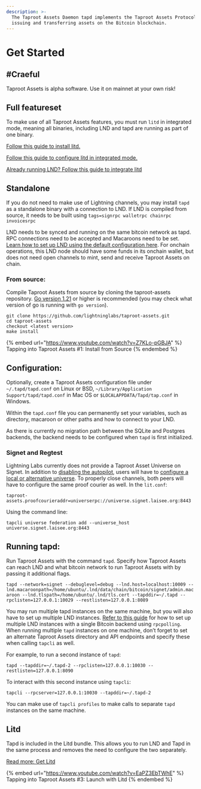 ```yaml
---
description: >-
  The Taproot Assets Daemon tapd implements the Taproot Assets Protocol for
  issuing and transferring assets on the Bitcoin blockchain.
---
```


# Get Started

## #Craeful <a href="#docs-internal-guid-f9af6317-7fff-eeb2-2957-b358d3da86da" id="docs-internal-guid-f9af6317-7fff-eeb2-2957-b358d3da86da"></a>

Taproot Assets is alpha software. Use it on mainnet at your own risk!

## Full featureset <a href="#docs-internal-guid-dfe5d706-7fff-fe20-2c99-ce4fa398fe31" id="docs-internal-guid-dfe5d706-7fff-fe20-2c99-ce4fa398fe31"></a>

To make use of all Taproot Assets features, you must run `litd` in integrated mode, meaning all binaries, including LND and tapd are running as part of one binary.

[Follow this guide to install litd.](../lightning-terminal/get-lit.md)

[Follow this guide to configure litd in integrated mode.](../lightning-terminal/run-litd.md)

[Already running LND? Follow this guide to integrate litd](../lightning-terminal/integrating-litd.md)

## Standalone <a href="#docs-internal-guid-24188b0f-7fff-cc1b-10da-87278749e8ce" id="docs-internal-guid-24188b0f-7fff-cc1b-10da-87278749e8ce"></a>

If you do not need to make use of Lightning channels, you may install `tapd` as a standalone binary with a connection to LND. If LND is compiled from source, it needs to be built using `tags=signrpc walletrpc chainrpc invoicesrpc`

LND needs to be synced and running on the same bitcoin network as tapd. RPC connections need to be accepted and Macaroons need to be set.[ Learn how to set up LND using the default configuration here](https://docs.lightning.engineering/lightning-network-tools/lnd/run-lnd). For onchain operations, this LND node should have some funds in its onchain wallet, but does not need open channels to mint, send and receive Taproot Assets on chain.

### From source: <a href="#docs-internal-guid-5879af55-7fff-021d-8347-7ef95cd98105" id="docs-internal-guid-5879af55-7fff-021d-8347-7ef95cd98105"></a>

Compile Taproot Assets from source by cloning the taproot-assets repository. [Go version 1.21](https://go.dev/dl/) or higher is recommended (you may check what version of go is running with `go version`).

`git clone https://github.com/lightninglabs/taproot-assets.git`\
`cd taproot-assets`\
`checkout <latest version>`\
`make install`

{% embed url="https://www.youtube.com/watch?v=Z7KLo-pGBJA" %}
Tapping into Taproot Assets #1: Install from Source
{% endembed %}

## Configuration: <a href="#docs-internal-guid-8aa3849c-7fff-4b8e-530a-a563b8d9d0b8" id="docs-internal-guid-8aa3849c-7fff-4b8e-530a-a563b8d9d0b8"></a>

Optionally, create a Taproot Assets configuration file under `~/.tapd/tapd.conf` on Linux or BSD, `~/Library/Application Support/tapd/tapd.conf` in Mac OS or `$LOCALAPPDATA/Tapd/tap.conf` in Windows.

Within the `tapd.conf` file you can permanently set your variables, such as directory, macaroon or other paths and how to connect to your LND.

As there is currently no migration path between the SQLite and Postgres backends, the backend needs to be configured when `tapd` is first initialized.

### Signet and Regtest

Lightning Labs currently does not provide a Taproot Asset Universe on Signet. In addition to [disabling the autopilot](../lightning-terminal/run-litd.md#docs-internal-guid-59891e79-7fff-362e-d160-3ba75a10db52), users will have to [configure a local or alternative universe](universes.md). To properly close channels, both peers will have to configure the same proof courier as well. In the `lit.conf`:

`taproot-assets.proofcourieraddr=universerpc://universe.signet.laisee.org:8443`

Using the command line:

`tapcli universe federation add --universe_host universe.signet.laisee.org:8443`

## Running tapd: <a href="#docs-internal-guid-ebf73e49-7fff-b5ed-44ff-b9b0953c6082" id="docs-internal-guid-ebf73e49-7fff-b5ed-44ff-b9b0953c6082"></a>

Run Taproot Assets with the command `tapd`. Specify how Taproot Assets can reach LND and what bitcoin network to run Taproot Assets with by passing it additional flags.

`tapd --network=signet --debuglevel=debug --lnd.host=localhost:10009 --lnd.macaroonpath=/home/ubuntu/.lnd/data/chain/bitcoin/signet/admin.macaroon --lnd.tlspath=/home/ubuntu/.lnd/tls.cert --tapddir=~/.tapd --rpclisten=127.0.0.1:10029 --restlisten=127.0.0.1:8089`

You may run multiple tapd instances on the same machine, but you will also have to set up multiple LND instances. [Refer to this guide](../lnd/run-lnd.md) for how to set up multiple LND instances with a single Bitcoin backend using `rpcpolling`. When running multiple `tapd` instances on one machine, don’t forget to set an alternate Taproot Assets directory and API endpoints and specify these when calling `tapcli` as well.

For example, to run a second instance of `tapd`:

`tapd --tapddir=~/.tapd-2 --rpclisten=127.0.0.1:10030 --restlisten=127.0.0.1:8090`

To interact with this second instance using `tapcli`:

`tapcli --rpcserver=127.0.0.1:10030 --tapddir=~/.tapd-2`

You can make use of `tapcli profiles` to make calls to separate `tapd` instances on the same machine.

## Litd

Tapd is included in the Litd bundle. This allows you to run LND and Tapd in the same process and removes the need to configure the two separately.

[Read more: Get Litd](../lightning-terminal/get-lit.md)

{% embed url="https://www.youtube.com/watch?v=EaPZ3EbTWhE" %}
Tapping into Taproot Assets #3: Launch with Litd
{% endembed %}
